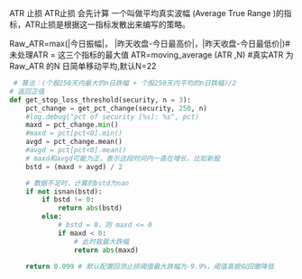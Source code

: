 ATR 止损
ATR止损 会先计算 一个叫做平均真实波幅 (Average True Range )的指标，ATR止损是根据这一指标发散出来编写的策略。

Raw_ATR=max(|今日振幅|， |昨天收盘-今日最高价|，|昨天收盘-今日最低价|)# 未处理ATR = 这三个指标的最大值
ATR=moving_average (ATR ,N)  #真实ATR 为 Raw_ATR 的N 日简单移动平均,默认N=22

```python
 # 算法：(个股250天内最大的n日跌幅 + 个股250天内平均的n日跌幅)/2
# 返回正值
def get_stop_loss_threshold(security, n = 3):
    pct_change = get_pct_change(security, 250, n)
    #log.debug("pct of security [%s]: %s", pct)
    maxd = pct_change.min()
    #maxd = pct[pct<0].min()
    avgd = pct_change.mean()
    #avgd = pct[pct<0].mean()
    # maxd和avgd可能为正，表示这段时间内一直在增长，比如新股
    bstd = (maxd + avgd) / 2

    # 数据不足时，计算的bstd为nan
    if not isnan(bstd):
        if bstd != 0:
            return abs(bstd)
        else:
            # bstd = 0，则 maxd <= 0
            if maxd < 0:
                # 此时取最大跌幅
                return abs(maxd)

    return 0.099 # 默认配置回测止损阈值最大跌幅为-9.9%，阈值高貌似回撤降低
```
